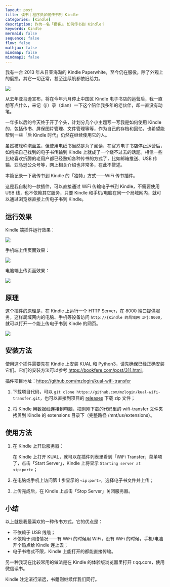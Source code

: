 ```yaml
---
layout: post
title: 读书｜程序员如何传书到 Kindle
categories: [Kindle]
description: 作为一名「极客」，如何传书到 Kindle？
keywords: Kindle 
mermaid: false
sequence: false
flow: false
mathjax: false
mindmap: false
mindmap2: false
---
```


我有一台 2013 年从日亚海淘的 Kindle Paperwhite，至今仍在服役。除了外观上的磨损，其它一切正常，甚至连续航都依旧给力。

![](/images/posts/kindle/kindle-ten-years.jpg)

从去年亚马逊宣布，将在今年六月停止中国区 Kindle 电子书店的运营后，我一直想写点什么，来记（ji）录（dian）一下这个陪伴我多年的老伙伴，却一直没有动笔。

一年多以后的今天终于开了个头，计划分几个小主题写一写我是如何使用 Kindle 的，包括传书、屏保图片管理、文件管理等等，作为自己的存档和回忆，也希望能帮到一些「后 Kindle 时代」仍然在继续使用它的人。

虽然被戏称泡面盖，但使用电纸书当然是为了阅读，在官方电子书店停止运营后，如何把自己找到的电子书传输到 Kindle 上就成了一个绕不过去的话题。相信一些比较喜欢折腾的老用户都已经熟知各种传书的方式了，比如邮箱推送、USB 传输、亚马逊公众号等，网上相关介绍也非常多，在此不赘述。

本篇记录一下我传书到 Kindle 的「独特」方式——WiFi 传书插件。

这是我自制的一款插件，可以直接通过 WiFi 传输电子书到 Kindle，不需要使用 USB 线，也不依赖其它服务，只要 Kindle 和手机/电脑在同一个局域网内，就可以通过浏览器直接上传电子书到 Kindle。

## 运行效果

Kindle 端插件运行效果：

![](/images/posts/kindle/kindle-extension.png)

手机端上传页面效果：

![](/images/posts/kindle/page-to-upload-mobile.png)

电脑端上传页面效果：

![](/images/posts/kindle/page-to-upload.png)

## 原理

这个插件的原理是，在 Kindle 上运行一个 HTTP Server，在 8000 端口提供服务，这样局域网内的电脑、手机等设备访问 `http://{Kindle 的局域网 IP}:8000`，就可以打开一个能上传电子书到 Kindle 的网页。

![](/images/posts/kindle/kindle-wifi-transfer.drawio.png)

## 安装方法

使用这个插件需要先在 Kindle 上安装 KUAL 和 Python3，请先确保已经正确安装它们。它们的安装方法可以参考 <https://bookfere.com/post/311.html>。

插件项目地址：<https://github.com/mzlogin/kual-wifi-transfer>

1. 下载项目代码，可以 `git clone https://github.com/mzlogin/kual-wifi-transfer.git`，也可以直接到项目的 [releases](https://github.com/mzlogin/kual-wifi-transfer/releases) 下载 zip 文件；

2. 将 Kindle 用数据线连接到电脑，把刚刚下载的代码里的 wifi-transfer 文件夹拷贝到 Kindle 的 extensions 目录下（完整路径 /mnt/us/extensions）。

## 使用方法

1. 在 Kindle 上开启服务器：

    在 Kindle 上打开 KUAL，就可以在插件列表里看到「WiFi Transfer」菜单项了，点击「Start Server」，Kindle 上将显示 `Starting server at <ip:port>`；

2. 在电脑或手机上访问第 1 步显示的 `<ip:port>`，选择电子书文件并上传；

3. 上传完成后，在 Kindle 上点击「Stop Server」关闭服务器。

## 小结

以上就是我最喜欢的一种传书方式，它的优点是：

- 不依赖于 USB 线缆；
- 不依赖于网络情况——有 WiFi 的时候用 WiFi，没有 WiFi 的时候，手机/电脑开个热点给 Kindle 连上去；
- 电子书格式不限，Kindle 上能打开的都能直接传输。

另一种我现在比较常用的做法是在 Kindle 的体验版浏览器里打开 r.qq.com，使用微信读书。

Kindle 注定渐行渐远，书籍则继续伴我们同行。
